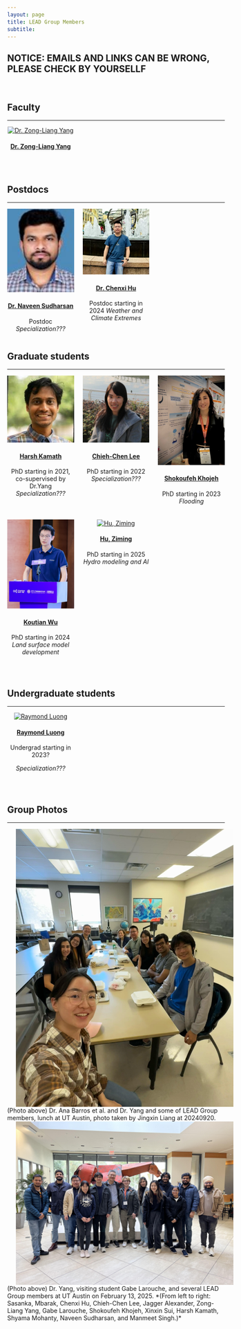 ```yaml
---
layout: page
title: LEAD Group Members
subtitle: 
---
```


<h2>NOTICE: EMAILS AND LINKS CAN BE WRONG, PLEASE CHECK BY YOURSELLF</h2>
<!-- <h2>NOTICE: SORT OF NAMES CAN BE WRONG, PLEASE CHECK BY YOURSELLF</h2>-->
<!-- <h2><a href="https://lead-utexas.github.io/people/members/Liang/" target="_blank" >Please ref to website of Liang</a> </h2>-->
<br><!-- <br>-->

<h2>Faculty</h2>
<hr>

<div style="display: grid; grid-template-columns: repeat(3, 1fr); gap: 20px; text-align: center;">

<div style="width: 100%; max-width: 200px; margin: 0 auto;">
    <a href="https://lead-utexas.github.io/people/members/Liang/">
        <img src="/people/images/Liang.jpg" alt="Dr. Zong-Liang Yang" style="width: 100%;"/>
        <h4>Dr. Zong-Liang Yang</h4>
    </a>
</div>

</div>

<br><!-- <br>-->


<!--
<h2>Research staffs</h2>
<hr>

<br><!-- <br>-->

<h2>Postdocs</h2>
<hr>

<!--V1-->
<div style="display: grid; grid-template-columns: repeat(3, 1fr); gap: 20px; text-align: center;">

<div style="width: 100%; max-width: 200px; margin: 0 auto;">
<a href="https://www.jsg.utexas.edu/researcher/naveen_sudharsan/">
     <img src="/people/images/naveen_sudharsan.jpg" alt="Naveen Sudharsan" style="width: 100%;"/>
    <h4>Dr. Naveen Sudharsan</h4>
</a>
    <p>Postdoc
    <em>Specialization???</em></p>
</div>

<div style="width: 100%; max-width: 200px; margin: 0 auto;">
<a href="https://www.researchgate.net/profile/Hu-Chenxi-2/research">
     <img src="/people/images/Chenxi.jpg" alt="Chenxi Hu" style="width: 100%;"/>
    <h4>Dr. Chenxi Hu</h4>
</a>
    <p>Postdoc starting in 2024
    <em>Weather and Climate Extremes</em></p>
</div>


</div>


<h2>Graduate students</h2>
<hr><div style="display: grid; grid-template-columns: repeat(3, 1fr); gap: 20px; text-align: center;">

  <div style="width: 100%; max-width: 200px; margin: 0 auto;">
    <a href="https://www.researchgate.net/profile/Harsh-Kamath">
      <img src="/people/images/HKamath.jpg" alt="Harsh" style="width: 100%;"/>
      <h4>Harsh Kamath</h4>
    </a>
    <p>PhD starting in 2021, co-supervised by Dr.Yang
    <em>Specialization???</em></p>
  </div>
  
  



<!--  <div style="width: 100%; max-width: 200px; margin: 0 auto;">
    <a href="https://lead-utexas.github.io/people/members/Liang/">
      <img src="/people/images/placeholder.jpg" alt="Caleb Earl Adams" style="width: 100%;"/>
      <h4>Caleb Earl Adams</h4>
    </a>
    <p>PhD starting in 2022
    <em>Specialization???</em></p>
  </div>
--> 



  <div style="width: 100%; max-width: 200px; margin: 0 auto;">
    <a href="https://lead-utexas.github.io/people/members/Liang/">
      <img src="/people/images/Chieh-Chen.jpg" alt="Chieh-Chen Lee" style="width: 100%;"/>
      <h4>Chieh-Chen Lee</h4>
    </a>
    <p>PhD starting in 2022
    <em>Specialization???</em></p>
  </div>

<!--  <div style="width: 100%; max-width: 200px; margin: 0 auto;">
    <a href="https://lead-utexas.github.io/people/members/Liang/">
      <img src="/people/images/placeholder.jpg" alt="Sasanka Talukdar" style="width: 100%;"/>
      <h4>Sasanka Talukdar</h4>
    </a>
    <p>PhD starting in 2022, co-supervised by Dr.Yang
    <em>Specialization???</em></p>
  </div>
-->

  <div style="width: 100%; max-width: 200px; margin: 0 auto;">
    <a href="https://scholar.google.com/citations?user=ENiuR10AAAAJ&hl=en">
      <img src="/people/images/Shuku.jpg" alt="Shokoufeh Khojeh" style="width: 100%;"/>
      <h4>Shokoufeh Khojeh</h4>
    </a>
    <p>PhD starting in 2023
    <em>Flooding</em></p>
  </div>
  
  <div style="width: 100%; max-width: 200px; margin: 0 auto;">
    <a href="https://lead-utexas.github.io/people/members/Wu/">
      <img src="/people/images/Wu.jpg" alt="Koutian Wu" style="width: 100%;"/>
      <h4>Koutian Wu</h4>
    </a>
    <p>PhD starting in 2024
    <em>Land surface model development</em></p>
  </div>

  <div style="width: 100%; max-width: 200px; margin: 0 auto;">
    <a href="mailto:zh6789@my.utexas.edu">
      <img src="/people/images/placeholder.jpg" alt="Hu, Ziming" style="width: 100%;"/>
      <h4>Hu, Ziming</h4>
    </a>
    <p>PhD starting in 2025
    <em>Hydro modeling and AI</em></p>
  </div>


</div>

<br><!-- <br>-->

<h2>Undergraduate students</h2>
<hr>
<div style="display: grid; grid-template-columns: repeat(3, 1fr); gap: 20px; text-align: center;">
     <div style="width: 100%; max-width: 200px; margin: 0 auto;">
         <a href="https://lead-utexas.github.io/people/members/Liang/">
           <img src="/people/images/placeholder.jpg" alt="Raymond Luong" style="width: 100%;"/>
           <h4>Raymond Luong</h4>
         </a>
         <p>Undergrad starting in 2023?</p>
         <p><em>Specialization???</em></p>
     </div>
     
</div>

<br><!-- <br>-->


<h2>Group Photos</h2>
<hr>
<img src="/people/images/GroupPhotos/Yang%2C%20Ana%20Barros%20et%20al.%20lunch%2020240920%20UT%20Austin%2C%20Photo%20taken%20by%20Jingxin%20Liang.jpg" width="800" align="center" hspace="20" target="_blank" title="LEAD-GroupPhoto" alt="LEAD Group Photo" />
(Photo above) Dr. Ana Barros et al. and Dr. Yang and some of LEAD Group members, lunch at UT Austin, photo taken by Jingxin Liang at 20240920.

<img src="/people/images/GroupPhotos/Yang et al 2025-02-13.jpg" width="800" align="center" hspace="20" target="_blank" title="LEAD-GroupPhoto" alt="LEAD Group Photo" />
(Photo above) Dr. Yang, visiting student Gabe Larouche, and several LEAD Group members at UT Austin on February 13, 2025.  
*(From left to right: Sasanka, Mbarak, Chenxi Hu, Chieh-Chen Lee, Jagger Alexander, Zong-Liang Yang, Gabe Larouche, Shokoufeh Khojeh, Xinxin Sui, Harsh Kamath, Shyama Mohanty, Naveen Sudharsan, and Manmeet Singh.)*

<br>
<br>
<br>
<br>
<br>
<br>
<br>
<br>

<!--
<h2>Collaborators</h2>
<hr>
<span style="font-size: 15px !important; color: #0055A9;">Within CNIR</span>

<li><span style="font-size: 15px !important; color: #555;">Dr. AAA BBB, Research professor: AAA BBB</span></li>

<li><span style="font-size: 15px !important; color: #555;">Dr. AAA BBB, Research professor: AAA BBB</span></li>

<li><span style="font-size: 15px !important; color: #555;">AAA BBB (PhD student) and AAA BBB (Professor at Electronic and Electrical Engineering, SKKU, <a href="https://www.sites.google.com/site/medicalimageprocessinglab/home">AAA BBB lab</a>): Projects using AAA BBB (named AAA BBB Project)</span></li>

<br>
<span style="font-size: 15px !important; color: #0055A9;">Within SKKU</span>

<li><span style="font-size: 15px !important; color: #555;">AAA BBB (PhD student), AAA BBB (undergrad), AAA BBB (MS student), and AAA BBB (Professor at Electronic and Electrical Engineering, SKKU, <a href="http://mind.skku.edu">AAA BBB lab</a>): Developing AAA BBB (named AAA BBB Project)</span></li>

<br>
<span style="font-size: 15px !important; color: #0055A9;">Outside of SKKU</span>

<li><span style="font-size: 15px !important; color: #555;">AAA BBB and AAA BBB (Professor in the department of Electronics Engineering at Incheon National University, <a href="http://brain.inu.ac.kr">AAA BBB Lab</a>): Modeling AAA BBB</span></li>

<li><span style="font-size: 15px !important; color: #555;">AAA BBB (Professor in the department of Psychology at Seoul National University, <a href="https://ccs-lab.github.io">AAA BBB Laboratory</a>): Computational modeling of AAA BBB</span></li>


<br>
<span style="font-size: 15px !important; color: #0055A9;">International</span>

<li><span style="font-size: 15px !important; color: #555;">AAA BBB et al. (My PhD advisor, University of Colorado Boulder, <a href="http://canlabweb.colorado.edu/">AAA BBB lab</a>): Various projects</span></li>

<li><span style="font-size: 15px !important; color: #555;">AAA BBB (University of Miami, <a href="http://www.losinlab.org">AAA BBB lab</a>): The AAA BBB effects on AAA BBB</span></li>

<li><span style="font-size: 15px !important; color: #555;">AAA BBB (University of Maryland, <a href="http://shackmanlab.org">AAA BBB lab</a>): AAA BBB</span></li>

<li><span style="font-size: 15px !important; color: #555;">AAA BBB et al. (Universitaire de Montréal, <a href="http://rainville.criugm.qc.ca/wordpress/?page_id=52&lang=en">AAA BBB</a>): AAA BBB</span></li>

<li><span style="font-size: 15px !important; color: #555;">AAA BBB (University of Arizona, <a href="http://www.u.arizona.edu/~jandrewshanna/Jessica_Andrews-Hanna/Home.html">AAA BBB lab</a>): AAA BBB task </span></li>

<li><span style="font-size: 15px !important; color: #555;">AAA BBB (UCLA, <a href="https://sanlab.psych.ucla.edu">AAA BBB lab</a>) and AAA BBB (UCLA, <a href="http://www.scn.ucla.edu">AAA BBB lab</a>): AAA BBB</span></li>


<br><!-- <br>--><br>


<!-- <b><span style="font-size: 20px !important; color: #0055A9;">We're hiring!</h2> <span style="font-size: 16px !important;">(for more imforation, please see [here](/jobs/))</span>-->

<!-- 
## Past Members

### University at Buffalo
<ul>
     <li><a href="https://longshengsun.net" target="_blank">Longsheng Sun</a>, Ph.D., 2016, Designing Regulation Policies for Hazardous Materials Transportation</li>
     <li><a href="https://www.linkedin.com/pub/masoumeh-taslimi/92/b90/b33" target="_blank">Masoumeh Taslimi</a>, Ph.D., 2015, On the Analysis of Two Problems related to Risk Management in Urban Transportation Networks</li>
     <li><a href="https://www.linkedin.com/in/tolou-esfandeh-phd-b179b237" target="_blank">Tolou Esfandeh</a>, Ph.D., 2015, Regulating Hazardous Materials Transportation by Dual-Toll Pricing and Time-Dependent Network Design Policies</li>
     <li><a href="https://www.linkedin.com/pub/iakovos-toumazis/49/327/917" target="_blank">Iakovos Toumazis</a>, Ph.D., 2015, Dynamic Chemotherapy Scheduling for Metastatic Colorectal Cancer Patients: Assessments and Improvements (<a href="http://toumiak.com" target="_blank">web</a>)</li>
     <li><a href="https://www.linkedin.com/profile/view?id=61312329" target="_blank">Md. Tanveer Ahmed</a>, Ph.D., 2013, Revenue Management for Online Advertisement Services</li>
     <li><a href="https://www.linkedin.com/profile/view?id=355659138">Paul Berglund</a>, Ph.D., 2012 Three Problems in Discrete Network Facility Location</li>
     <li><a href="https://www.linkedin.com/profile/view?id=67693217">Yingying Kang</a>, Ph.D., 2011, (co-advisor Dr. Rajan Batta), Value-at-Risk Models for Hazardous Materials Transportation</li>
     <li><a href="https://www.linkedin.com/in/alisattarzadeh" target="_blank">Ali Sattarzadeh</a>, M.S., 2015, Hazmat Network Design Considering Risk and Cost Equity</li>
     <li><a href="https://www.linkedin.com/profile/view?id=82661512" target="_blank">Zulqarnain Haider</a>, M.S., 2014, Inventory Rebalancing through Pricing in Public Bike Sharing Systems</li>
     <li><a href="https://www.linkedin.com/profile/view?id=109106725" target="_blank">Chelsea Greene</a>, M.S., 2013 (co-advisor Dr. Rajan Batta), OR/MS Approaches to Problems involving Hazardous Materials Risk and Impacts from a Natural Disaster</li>
     <li><a href="https://www.linkedin.com/profile/view?id=29510416" target="_blank">Anand Srinivasan</a>, M.S., 2010, Operations of Online Advertising Services and Publisher's Options</li>
     <li><a href="https://www.linkedin.com/profile/view?id=46544652" target="_blank">Amod Anand Agashe</a>, M.S., 2010, Stochastic Revenue Optimization in Online Advertising</li>
     <li><a href="https://www.linkedin.com/profile/view?id=46856185" target="_blank">Varun Narayana Kutty</a>, M.S., 2010, Accept-Reject Decision in Online Advertising using Geometric Brownian Motion</li>
</ul>

-->
